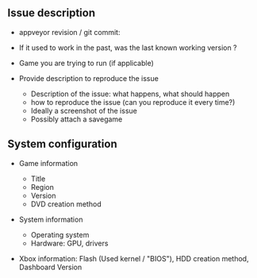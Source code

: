 <!-- So, you want to open an issue to help us with xqemu? That's awesome!

Just make sure to include as much information as possible, otherwise your
issue might get closed as not really useful to us.

This template is here to help you provide information, please follow it as
closely as possible.

**Before starting**

  - Look for existing issues first, if there is none, create your own.
  - Avoid meta issues: please create one issue per problem.

**Issue title**

  - Must contain game name (if applicable)
  - One-sentence explaining the observed problem
  - No tags (will be added by maintainers)

-->

## Issue description
  - appveyor revision / git commit:

  - If it used to work in the past, was the last known working version ?

  - Game you are trying to run (if applicable)

  - Provide description to reproduce the issue
    - Description of the issue: what happens, what should happen
    - how to reproduce the issue (can you reproduce it every time?)
    -  Ideally a screenshot of the issue
    -  Possibly attach a savegame

## System configuration
  - Game information
    - Title
    - Region
    - Version
    - DVD creation method

  - System information
    - Operating system
    - Hardware: GPU, drivers

  - Xbox information: Flash (Used kernel / "BIOS"), HDD creation method, Dashboard Version

